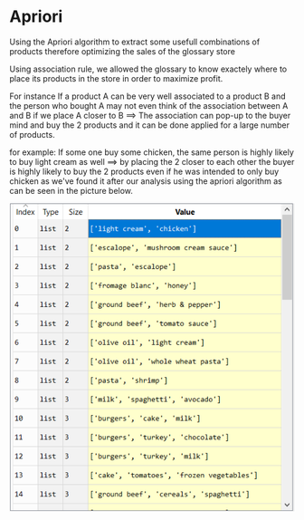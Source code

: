 # Apriori
Using the Apriori algorithm to extract some usefull combinations of products therefore optimizing the sales of the glossary store

Using association rule, we allowed the glossary to know exactely where to place its products in the store in order to maximize profit.


For instance If a product A can be very well associated to a product B and the person who bought A may not even think  of the association between A and B if we place A closer to B ==> The association can pop-up to the buyer mind and buy the 2 products and it can be done applied for a large number of products.


for example: If some one buy some chicken, the same person is highly likely to buy light cream as well ==> by placing the 2 closer to each other the buyer is highly likely to buy the 2 products even if he was intended to only buy chicken as we've found it after our analysis using the apriori algorithm as can be seen in the picture below.

 ![](apriori.PNG)
 
